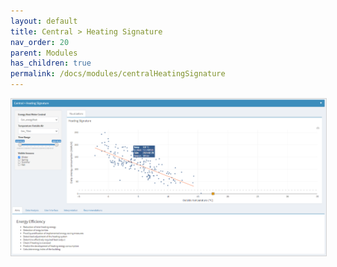 ```yaml
---
layout: default
title: Central > Heating Signature
nav_order: 20
parent: Modules
has_children: true
permalink: /docs/modules/centralHeatingSignature
---
```


<img src="https://raw.githubusercontent.com/hslu-ige-laes/lcm/master/docs/assets/images/centralHeatingSignature_00.PNG" style="border:1px solid lightgrey"/>
